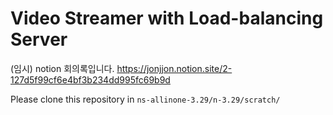 # Video Streamer with Load-balancing Server

(임시)
notion 회의록입니다.
https://jonjjon.notion.site/2-127d5f99cf6e4bf3b234dd995fc69b9d

Please clone this repository in `ns-allinone-3.29/n-3.29/scratch/`
